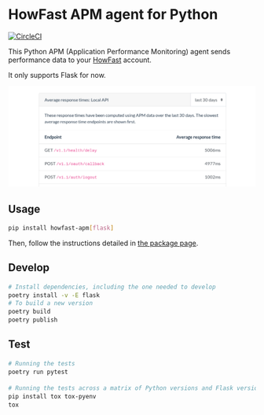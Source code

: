 # HowFast APM agent for Python

[![CircleCI](https://circleci.com/gh/HowFast/apm-python.svg?style=svg)](https://circleci.com/gh/HowFast/apm-python)

This Python APM (Application Performance Monitoring) agent sends performance data to your
[HowFast](https://www.howfast.tech/) account.

It only supports Flask for now.

![Screenshot of HowFast APM](./screenshot.png)

## Usage

```bash
pip install howfast-apm[flask]
```

Then, follow the instructions detailed in [the package page](https://pypi.org/project/howfast-apm/).

## Develop

```bash
# Install dependencies, including the one needed to develop
poetry install -v -E flask
# To build a new version
poetry build
poetry publish
```

## Test

```bash
# Running the tests
poetry run pytest

# Running the tests across a matrix of Python versions and Flask versions
pip install tox tox-pyenv
tox
```
